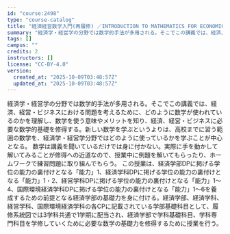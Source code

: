 ```yaml
---
id: "course:2498"
type: "course-catalog"
title: "経済経営数学入門(再履修) ／INTRODUCTION TO MATHEMATICS FOR ECONOMICS AND MANAGEMENT"
summary: "経済学・経営学の分野では数学的手法が多用される。そこでこの講義では、経済、経営・ビジネスにおける問題を考えるために、どのように数学が使われているのかを理解し、数学を使う意味やメリットを知り、経済、経営・ビジネスに必要な数学的基礎を修得する。…"
tags: []
campus: ""
credits: 2
instructors: []
license: "CC-BY-4.0"
version:
  created_at: "2025-10-09T03:48:57Z"
  updated_at: "2025-10-09T03:48:57Z"
---
```

経済学・経営学の分野では数学的手法が多用される。そこでこの講義では、経済、経営・ビジネスにおける問題を考えるために、どのように数学が使われているのかを理解し、数学を使う意味やメリットを知り、経済、経営・ビジネスに必要な数学的基礎を修得する。新しい数学を学ぶというよりは、高校までに習う範囲の数学を、経済学・経営学分野ではどのように使っているかを学ぶことが中心となる。 数学は講義を聞いているだけでは身に付かない。実際に手を動かして解いてみることが修得への近道なので、授業中に例題を解いてもらったり、ホームワークで練習問題に取り組んでもらう。 この授業は、経済学部DPに掲げる学位の能力の裏付けとなる「能力」1、経済学科DPに掲げる学位の能力の裏付けとなる「能力」1・2、経営学科DPに掲げる学位の能力の裏付けとなる「能力」1～4、国際環境経済学科DPに掲げる学位の能力の裏付けとなる「能力」1～6を養成するための前提となる経済学部の基礎力を身に付ける。経済学部、経済学科、経営学科、国際環境経済学科の各CPに記載されている学部基礎科目として、履修系統図では3学科共通で1学期に配当され、経済学部で学科基礎科目、学科専門科目を学修していくために必要な数学の基礎力を修得するために授業を行う。
